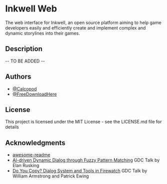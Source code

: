 # Inkwell Web

The web interface for Inkwell, an open source platform aiming to help game developers easily and efficiently create and implement complex and dynamic storylines into their games.

## Description

-- TO BE ADDED --

## Authors

* [@Calcopod](https://github.com/CalcoDev)
* [@FreeDownloadHere](https://github.com/freedownloadhere)

## License

This project is licensed under the MIT License - see the LICENSE.md file for details

## Acknowledgments

* [awesome-readme](https://github.com/matiassingers/awesome-readme)
* [AI-driven Dynamic Dialog through Fuzzy Pattern Matching](https://www.youtube.com/watch?v=tAbBID3N64A) GDC Talk by Elan Rusking
* [Do You Copy? Dialog System and Tools in Firewatch](https://www.youtube.com/watch?v=wj-2vbiyHnI) GDC Talk by William Armstrong and Patrick Ewing